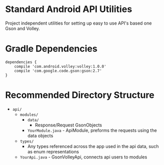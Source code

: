 Standard Android API Utilities
==============================

Project independent utilities for setting up easy to use API's based one Gson and Volley.

# Gradle Dependencies
```
dependencies {
    compile 'com.android.volley:volley:1.0.0'
    compile 'com.google.code.gson:gson:2.7'
}
```


# Recommended Directory Structure
* `api/`
    - `modules/`
        + `data/`
            * Response/Request GsonObjects
        + `YourModule.java` - ApiModule, preforms the requests using the data objects 
    - `types/`
        * Any types referenced across the app used in the api data, such as enum representations
    - `YourApi.java` - GsonVolleyApi, connects api users to modules